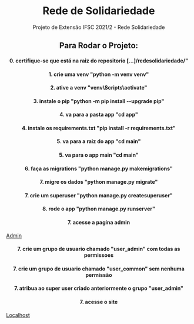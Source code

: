 <h1 align="center">Rede de Solidariedade</h1>
<p></p>
<p></p>
<p></p>
<p align="center">Projeto de Extensão IFSC 2021/2 - Rede Solidariedade</p>
<p></p>
<p></p>
<p></p>
<h2 align="center">Para Rodar o Projeto:</h2>
<p></p>
<p></p>
<p></p>
<h4 align="center">0. certifique-se que está na raiz do repositorio [...]/redesolidariedade/"</h4>
<h4 align="center">1. crie uma venv "python -m venv venv"</h4>
<h4 align="center">2. ative a venv "venv\Scripts\activate"</h4>
<h4 align="center">3. instale o pip "python -m pip install --upgrade pip"</h4>
<h4 align="center">4. va para a pasta app "cd app" </h4>
<h4 align="center">4. instale os requirements.txt "pip install -r requirements.txt"</h4>
<h4 align="center">5. va para a raiz do app "cd main"</h4>
<h4 align="center">5. va para o app main "cd main"</h4>
<h4 align="center">6. faça as migrations "python manage.py makemigrations"</h4>
<h4 align="center">7. migre os dados "python manage.py migrate"</h4>
<h4 align="center">7. crie um superuser "python manage.py createsuperuser"</h4>
<h4 align="center">8. rode o app "python manage.py runserver"</h4>
<h4 align="center">7. acesse a pagina admin</h4>
<a href='http://127.0.0.1:8000/admin' align="center">Admin</a>
<h4 align="center">7. crie um grupo de usuario chamado "user_admin" com todas as permissoes</h4>
<h4 align="center">7. crie um grupo de usuario chamado "user_common" sem nenhuma permissão</h4>
<h4 align="center">7. atribua ao super user criado anteriormente o grupo "user_admin"</h4>
<h4 align="center">7. acesse o site</h4>
<a href='http://127.0.0.1:8000/' align="center">Localhost</a>
